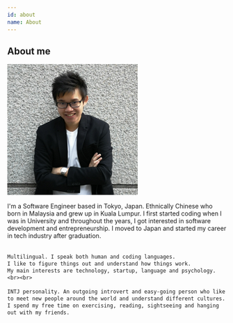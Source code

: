 ```yaml
---
id: about
name: About
---
```


<section>

<h2><strong>About me</strong></h2>

<div class="about">
  <img class="pull-right" src="resources/profile.jpg" height="300" width="300">
  <p>
    I'm a Software Engineer based in Tokyo, Japan.
    Ethnically Chinese who born in Malaysia and grew up in Kuala Lumpur. 
    I first started coding when I was in University and throughout the years, I got interested in software development and entrepreneurship. I moved to Japan and started my career in tech industry after graduation.<br><br>

    Multilingual. I speak both human and coding languages. 
    I like to figure things out and understand how things work. 
    My main interests are technology, startup, language and psychology.<br><br>

    INTJ personality. An outgoing introvert and easy-going person who like to meet new people around the world and understand different cultures. I spend my free time on exercising, reading, sightseeing and hanging out with my friends.
  </p>
</div>

</section>